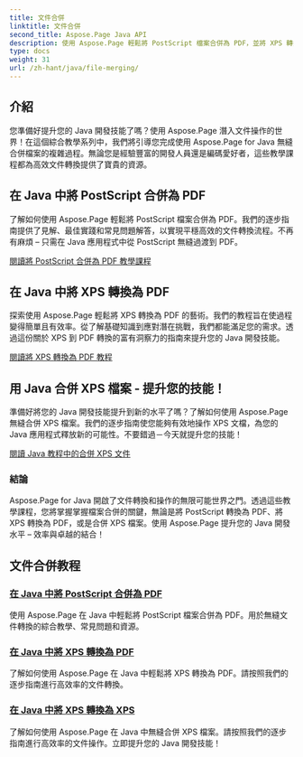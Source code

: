 ```yaml
---
title: 文件合併
linktitle: 文件合併
second_title: Aspose.Page Java API
description: 使用 Aspose.Page 輕鬆將 PostScript 檔案合併為 PDF，並將 XPS 轉換為 PDF 或在 Java 中轉換 XPS。按照逐步教學進行無縫文件轉換。
type: docs
weight: 31
url: /zh-hant/java/file-merging/
---
```


## 介紹

您準備好提升您的 Java 開發技能了嗎？使用 Aspose.Page 潛入文件操作的世界！在這個綜合教學系列中，我們將引導您完成使用 Aspose.Page for Java 無縫合併檔案的複雜過程。無論您是經驗豐富的開發人員還是編碼愛好者，這些教學課程都為高效文件轉換提供了寶貴的資源。

## 在 Java 中將 PostScript 合併為 PDF

了解如何使用 Aspose.Page 輕鬆將 PostScript 檔案合併為 PDF。我們的逐步指南提供了見解、最佳實踐和常見問題解答，以實現平穩高效的文件轉換流程。不再有麻煩 – 只需在 Java 應用程式中從 PostScript 無縫過渡到 PDF。

[閱讀將 PostScript 合併為 PDF 教學課程](./postscript-to-pdf/)

## 在 Java 中將 XPS 轉換為 PDF

探索使用 Aspose.Page 輕鬆將 XPS 轉換為 PDF 的藝術。我們的教程旨在使過程變得簡單且有效率。從了解基礎知識到應對潛在挑戰，我們都能滿足您的需求。透過這份關於 XPS 到 PDF 轉換的富有洞察力的指南來提升您的 Java 開發技能。

[閱讀將 XPS 轉換為 PDF 教程](./xps-to-pdf/)

## 用 Java 合併 XPS 檔案 - 提升您的技能！

準備好將您的 Java 開發技能提升到新的水平了嗎？了解如何使用 Aspose.Page 無縫合併 XPS 檔案。我們的逐步指南使您能夠有效地操作 XPS 文檔，為您的 Java 應用程式釋放新的可能性。不要錯過－今天就提升您的技能！

[閱讀 Java 教程中的合併 XPS 文件](./xps-to-xps/)

### 結論

Aspose.Page for Java 開啟了文件轉換和操作的無限可能世界之門。透過這些教學課程，您將掌握掌握檔案合併的關鍵，無論是將 PostScript 轉換為 PDF、將 XPS 轉換為 PDF，或是合併 XPS 檔案。使用 Aspose.Page 提升您的 Java 開發水平 – 效率與卓越的結合！
## 文件合併教程
### [在 Java 中將 PostScript 合併為 PDF](./postscript-to-pdf/)
使用 Aspose.Page 在 Java 中輕鬆將 PostScript 檔案合併為 PDF。用於無縫文件轉換的綜合教學、常見問題和資源。
### [在 Java 中將 XPS 轉換為 PDF](./xps-to-pdf/)
了解如何使用 Aspose.Page 在 Java 中輕鬆將 XPS 轉換為 PDF。請按照我們的逐步指南進行高效率的文件轉換。
### [在 Java 中將 XPS 轉換為 XPS](./xps-to-xps/)
了解如何使用 Aspose.Page 在 Java 中無縫合併 XPS 檔案。請按照我們的逐步指南進行高效率的文件操作。立即提升您的 Java 開發技能！